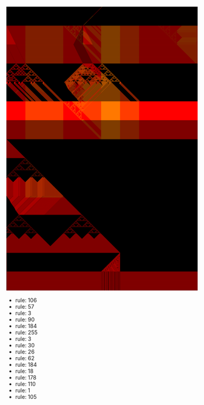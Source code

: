 ![photo](./output.png) 
 * rule: 106
* rule: 57
* rule: 3
* rule: 90
* rule: 184
* rule: 255
* rule: 3
* rule: 30
* rule: 26
* rule: 62
* rule: 184
* rule: 18
* rule: 178
* rule: 110
* rule: 1
* rule: 105
